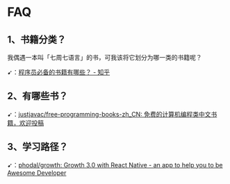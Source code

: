 # FAQ

## 1、书籍分类？

我偶遇一本叫「七周七语言」的书，可我该将它划分为哪一类的书籍呢？

➹：[程序员必备的书籍有哪些？ - 知乎](https://www.zhihu.com/question/24518877)

## 2、有哪些书？

➹：[justjavac/free-programming-books-zh_CN: 免费的计算机编程类中文书籍，欢迎投稿](https://github.com/justjavac/free-programming-books-zh_CN)

## 3、学习路径？

➹：[phodal/growth: Growth 3.0 with React Native - an app to help you to be Awesome Developer](https://github.com/phodal/growth)